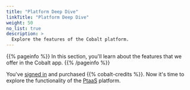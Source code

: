 ```yaml
---
title: "Platform Deep Dive"
linkTitle: "Platform Deep Dive"
weight: 50
no_list: true
description: >
  Explore the features of the Cobalt platform.
---
```


{{% pageinfo %}}
In this section, you'll learn about the features that we offer in the Cobalt app.
{{% /pageinfo %}}

You've [signed in](/getting-started/sign-in/) and purchased {{% cobalt-credits %}}. Now it's time to explore the functionality of the [PtaaS](/getting-started/glossary/#pentest-as-a-service-ptaas) platform.
